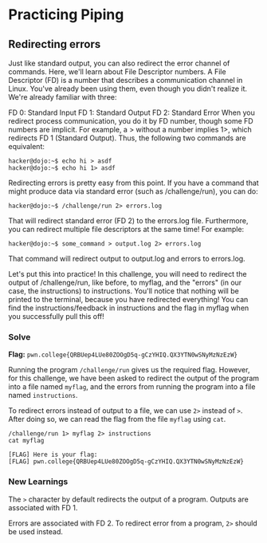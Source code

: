 # Practicing Piping

## Redirecting errors
Just like standard output, you can also redirect the error channel of commands. Here, we'll learn about File Descriptor numbers. A File Descriptor (FD) is a number that describes a communication channel in Linux. You've already been using them, even though you didn't realize it. We're already familiar with three:

FD 0: Standard Input
FD 1: Standard Output
FD 2: Standard Error
When you redirect process communication, you do it by FD number, though some FD numbers are implicit. For example, a > without a number implies 1>, which redirects FD 1 (Standard Output). Thus, the following two commands are equivalent:
```
hacker@dojo:~$ echo hi > asdf
hacker@dojo:~$ echo hi 1> asdf
```
Redirecting errors is pretty easy from this point. If you have a command that might produce data via standard error (such as /challenge/run), you can do:
```
hacker@dojo:~$ /challenge/run 2> errors.log
```
That will redirect standard error (FD 2) to the errors.log file. Furthermore, you can redirect multiple file descriptors at the same time! For example:
```
hacker@dojo:~$ some_command > output.log 2> errors.log
```
That command will redirect output to output.log and errors to errors.log.

Let's put this into practice! In this challenge, you will need to redirect the output of /challenge/run, like before, to myflag, and the "errors" (in our case, the instructions) to instructions. You'll notice that nothing will be printed to the terminal, because you have redirected everything! You can find the instructions/feedback in instructions and the flag in myflag when you successfully pull this off!



### Solve
**Flag:** `pwn.college{QRBUep4LUe80ZOOgD5q-gCzYHIQ.QX3YTN0wSNyMzNzEzW}`

Running the program `/challenge/run` gives us the required flag. However, for this challenge, we have been asked to redirect the output of the program into a file named `myflag`, and the errors from running the program into a file named `instructions`. 

To redirect errors instead of output to a file, we can use `2>` instead of `>`. After doing so, we can read the flag from the file  `myflag` using `cat`.

```
/challenge/run 1> myflag 2> instructions
cat myflag

[FLAG] Here is your flag:
[FLAG] pwn.college{QRBUep4LUe80ZOOgD5q-gCzYHIQ.QX3YTN0wSNyMzNzEzW}
```

### New Learnings

The `>` character by default redirects the output of a program. Outputs are associated with FD 1.

Errors are associated with FD 2. To redirect error from a program, `2>` should be used instead.
